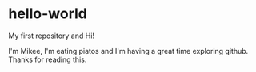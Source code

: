 # hello-world

My first repository and Hi!

I'm Mikee, I'm eating piatos and I'm having a great time exploring github. 
Thanks for reading this. 

